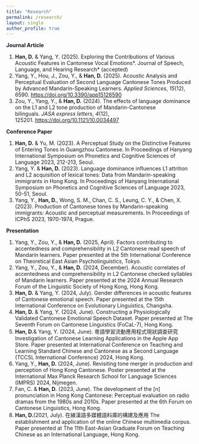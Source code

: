 ```yaml
---
title: "Research"
permalink: /research/
layout: single
author_profile: true
---
```


**Journal Article**

1. **Han, D.** & Yang, Y. (2025). Exploring the Contributions of Various Acoustic Features in Cantonese Vocal Emotions*. Journal of Speech, Language, and Hearing Research* (accepted)  
2. Yang, Y., Hou, J., Zou, Y., & **Han, D.** (2025). Acoustic Analysis and Perceptual Evaluation of Second Language Cantonese Tones Produced by Advanced Mandarin-Speaking Learners. *Applied Sciences*, *15*(12), 6590. https://doi.org/10.3390/app15126590  
3. Zou, Y., Yang, Y., & **Han, D.** (2024). The effects of language dominance on the L1 and L2 tone production of Mandarin-Cantonese bilinguals. *JASA express letters*, *4*(12), 125201. https://doi.org/10.1121/10.0034497

**Conference Paper**

1. **Han, D.** & Yu, M. (2023). A Perceptual Study on the Distinctive Features of Entering Tones in Guangzhou Cantonese. In Proceedings of Hanyang International Symposium on Phonetics and Cognitive Sciences of Language 2023, 212-213, Seoul.  
2. Yang, Y. & **Han, D.** (2023). Language dominance influences L1 attrition and L2 acquisition of lexical tones: Data from Mandarin-speaking immigrants in Hong Kong. In Proceedings of Hanyang International Symposium on Phonetics and Cognitive Sciences of Language 2023, 50-51, Seoul.  
3. Yang, Y., **Han, D.**, Wong, S. M., Chan, C. S., Leung, C. Y., & Chen, X. (2023). Production of Cantonese tones by Mandarin-speaking immigrants: Acoustic and perceptual measurements. In Proceedings of ICPhS 2023, 1970-1974, Prague.

**Presentation**

1. Yang, Y., Zou, Y., & **Han, D.** (2025, April). Factors contributing to accentedness and comprehensibility in L2 Cantonese read speech of Mandarin learners. Paper presented at the 5th International Conference on Theoretical East Asian Psycholinguistics, Tokyo.  
2. Yang, Y., Zou, Y., & **Han, D.** (2024, December). Acoustic correlates of accentedness and comprehensibility in L2 Cantonese checked syllables of Mandarin learners. Paper presented at the 2024 Annual Research Forum of the Linguistic Society of Hong Kong, Hong Kong.  
3. **Han, D.** & Yang, Y. (2024, July). Gender differences in acoustic features of Cantonese emotional speech. Paper presented at the 15th International Conference on Evolutionary Linguistics, Changsha.  
4. **Han, D.** & Yang, Y. (2024, June). Constructing a Physiologically Validated Cantonese Emotional Speech Dataset. Paper presented at The Seventh Forum on Cantonese Linguistics (FoCaL-7), Hong Kong.  
5. **Han, D.**& Yang, Y. (2024, June). 粵語學習流動應用程式現狀調查研究 Investigation of Cantonese Learning Applications in the Apple App Store. Paper presented at International Conference on Teaching and Learning Standard Chinese and Cantonese as a Second Language (TCCSL International Conference) 2024, Hong Kong.  
6. Yang, Y., **Han, D.** (2024, June). Revisiting tone merger in production and perception of Hong Kong Cantonese. Poster presented at the International Max Planck Research School for Language Sciences (IMPRS) 2024, Nijmegen.  
7. Fan, C. & **Han, D.** (2023, June). The development of the [n] pronunciation in Hong Kong Cantonese: Perceptual evaluation on radio dramas from the 1980s and 2010s. Paper presented at the 6th Forum on Cantonese Linguistics, Hong Kong.  
8. **Han, D.**(2021, July). 在線漢語多媒體語料庫的構建及應用 The establishment and application of the online Chinese multimedia corpus. Paper presented at The 11th East-Asian Graduate Forum on Teaching Chinese as an International Language, Hong Kong.